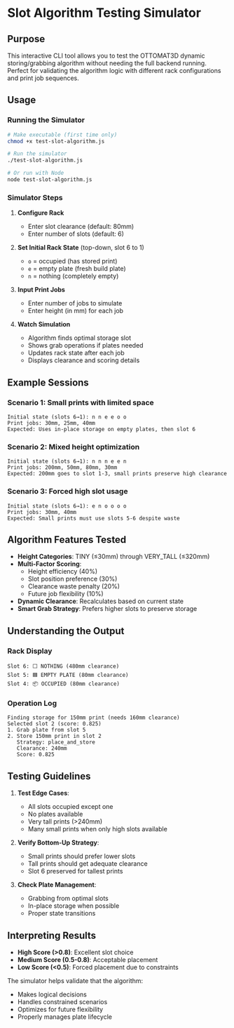 # Slot Algorithm Testing Simulator

## Purpose
This interactive CLI tool allows you to test the OTTOMAT3D dynamic storing/grabbing algorithm without needing the full backend running. Perfect for validating the algorithm logic with different rack configurations and print job sequences.

## Usage

### Running the Simulator
```bash
# Make executable (first time only)
chmod +x test-slot-algorithm.js

# Run the simulator
./test-slot-algorithm.js

# Or run with Node
node test-slot-algorithm.js
```

### Simulator Steps

1. **Configure Rack**
   - Enter slot clearance (default: 80mm)
   - Enter number of slots (default: 6)

2. **Set Initial Rack State** (top-down, slot 6 to 1)
   - `o` = occupied (has stored print)
   - `e` = empty plate (fresh build plate)
   - `n` = nothing (completely empty)

3. **Input Print Jobs**
   - Enter number of jobs to simulate
   - Enter height (in mm) for each job

4. **Watch Simulation**
   - Algorithm finds optimal storage slot
   - Shows grab operations if plates needed
   - Updates rack state after each job
   - Displays clearance and scoring details

## Example Sessions

### Scenario 1: Small prints with limited space
```
Initial state (slots 6→1): n n e e o o
Print jobs: 30mm, 25mm, 40mm
Expected: Uses in-place storage on empty plates, then slot 6
```

### Scenario 2: Mixed height optimization
```
Initial state (slots 6→1): n n n e e n
Print jobs: 200mm, 50mm, 80mm, 30mm
Expected: 200mm goes to slot 1-3, small prints preserve high clearance
```

### Scenario 3: Forced high slot usage
```
Initial state (slots 6→1): e n o o o o
Print jobs: 30mm, 40mm
Expected: Small prints must use slots 5-6 despite waste
```

## Algorithm Features Tested

- **Height Categories**: TINY (≤30mm) through VERY_TALL (≤320mm)
- **Multi-Factor Scoring**: 
  - Height efficiency (40%)
  - Slot position preference (30%)
  - Clearance waste penalty (20%)
  - Future job flexibility (10%)
- **Dynamic Clearance**: Recalculates based on current state
- **Smart Grab Strategy**: Prefers higher slots to preserve storage

## Understanding the Output

### Rack Display
```
Slot 6: ⬜ NOTHING (480mm clearance)
Slot 5: 🟦 EMPTY PLATE (80mm clearance)
Slot 4: 📦 OCCUPIED (80mm clearance)
```

### Operation Log
```
Finding storage for 150mm print (needs 160mm clearance)
Selected slot 2 (score: 0.825)
1. Grab plate from slot 5
2. Store 150mm print in slot 2
   Strategy: place_and_store
   Clearance: 240mm
   Score: 0.825
```

## Testing Guidelines

1. **Test Edge Cases**:
   - All slots occupied except one
   - No plates available
   - Very tall prints (>240mm)
   - Many small prints when only high slots available

2. **Verify Bottom-Up Strategy**:
   - Small prints should prefer lower slots
   - Tall prints should get adequate clearance
   - Slot 6 preserved for tallest prints

3. **Check Plate Management**:
   - Grabbing from optimal slots
   - In-place storage when possible
   - Proper state transitions

## Interpreting Results

- **High Score (>0.8)**: Excellent slot choice
- **Medium Score (0.5-0.8)**: Acceptable placement
- **Low Score (<0.5)**: Forced placement due to constraints

The simulator helps validate that the algorithm:
- Makes logical decisions
- Handles constrained scenarios
- Optimizes for future flexibility
- Properly manages plate lifecycle
